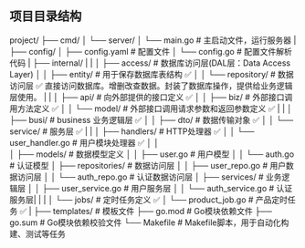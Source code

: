 ## 项目目录结构

project/
├── cmd/
│   └── server/
│       └── main.go           # 主启动文件，运行服务器
|
├── config/
│   ├── config.yaml           # 配置文件
│   └── config.go             # 配置文件解析代码
|
├── internal/
|   |
│   ├── access/               # 数据库访问层(DAL层：Data Access Layer)
│   │   ├── entity/           # 用于保存数据库表结构 ✅ 
│   │   └── repository/       # 数据访问层          ✅ 直接访问数据库。增删改查数据。封装了数据库操作，提供给业务逻辑层使用。
|   |
│   ├── api/                  # 向外部提供的接口定义 ✅
│   │   ├── biz/              # 外部接口调用方法定义 ✅
│   │   └── model/            # 外部接口调用请求参数和返回参数定义 ✅
|   |
│   ├── busi/                 # business 业务逻辑层 ✅
│   │   ├── dto/              # 数据传输对象 ✅
│   │   └── service/          # 服务层 ✅
|   |
│   ├── handlers/             # HTTP处理器 ✅
│   │   └── user_handler.go   # 用户模块处理器 ✅
│   │   
│   ├── models/               # 数据模型定义
│   │   ├── user.go           # 用户模型
│   │   └── auth.go           # 认证模型
│   ├── repositories/         # 数据访问层
│   │   ├── user_repo.go      # 用户数据访问层
│   │   └── auth_repo.go      # 认证数据访问层
│   ├── services/             # 业务逻辑层
│   │   ├── user_service.go   # 用户服务层
│   │   └── auth_service.go   # 认证服务层|
|   |
│   └── jobs/                 # 定时任务定义 ✅
│       └── product_job.go    # 产品定时任务 ✅
|
├── templates/                 # 模板文件
├── go.mod                     # Go模块依赖文件
├── go.sum                     # Go模块依赖校验文件
└── Makefile                   # Makefile脚本，用于自动化构建、测试等任务


